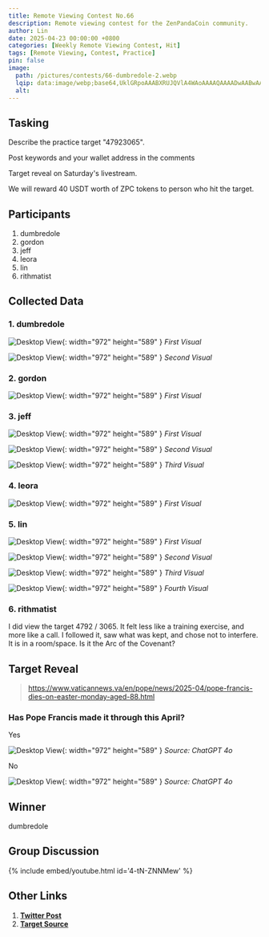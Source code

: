 ```yaml
---
title: Remote Viewing Contest No.66
description: Remote viewing contest for the ZenPandaCoin community.
author: Lin
date: 2025-04-23 00:00:00 +0800
categories: [Weekly Remote Viewing Contest, Hit]
tags: [Remote Viewing, Contest, Practice]
pin: false
image:
  path: /pictures/contests/66-dumbredole-2.webp
  lqip: data:image/webp;base64,UklGRpoAAABXRUJQVlA4WAoAAAAQAAAADwAABwAAQUxQSDIAAAARL0AmbZurmr57yyIiqE8oiG0bejIYEQTgqiDA9vqnsUSI6H+oAERp2HZ65qP/VIAWAFZQOCBCAAAA8AEAnQEqEAAIAAVAfCWkAALp8sF8rgRgAP7o9FDvMCkMde9PK7euH5M1m6VWoDXf2FkP3BqV0ZYbO6NA/VFIAAAA
  alt:
---
```


## Tasking

Describe the practice target "47923065".

Post keywords and your wallet address in the comments

Target reveal on Saturday's livestream.

We will reward 40 USDT worth of ZPC tokens to person who hit the target.


## Participants

1. dumbredole
2. gordon
3. jeff
4. leora
5. lin
6. rithmatist


## Collected Data

### 1. dumbredole

![Desktop View](/pictures/contests/66-dumbredole-1.webp){: width="972" height="589" }
_First Visual_

![Desktop View](/pictures/contests/66-dumbredole-2.webp){: width="972" height="589" }
_Second Visual_

### 2. gordon

![Desktop View](/pictures/contests/66-gordon-1.webp){: width="972" height="589" }
_First Visual_

### 3. jeff

![Desktop View](/pictures/contests/66-jeff-1.webp){: width="972" height="589" }
_First Visual_

![Desktop View](/pictures/contests/66-jeff-2.webp){: width="972" height="589" }
_Second Visual_

![Desktop View](/pictures/contests/66-jeff-3.webp){: width="972" height="589" }
_Third Visual_

### 4. leora

![Desktop View](/pictures/contests/66-leora-1.webp){: width="972" height="589" }
_First Visual_

### 5. lin

![Desktop View](/pictures/contests/66-lin-1.webp){: width="972" height="589" }
_First Visual_

![Desktop View](/pictures/contests/66-lin-2.webp){: width="972" height="589" }
_Second Visual_

![Desktop View](/pictures/contests/66-lin-3.webp){: width="972" height="589" }
_Third Visual_

![Desktop View](/pictures/contests/66-lin-4.webp){: width="972" height="589" }
_Fourth Visual_

### 6. rithmatist

I did view the target 4792 / 3065.
It felt less like a training exercise, and more like a call.
I followed it, saw what was kept, and chose not to interfere. It is in a room/space.
Is it the Arc of the Covenant?


## Target Reveal

> https://www.vaticannews.va/en/pope/news/2025-04/pope-francis-dies-on-easter-monday-aged-88.html


### Has Pope Francis made it through this April?

Yes

![Desktop View](/pictures/contests/66-target-1.webp){: width="972" height="589" }
_Source: ChatGPT 4o_

No

![Desktop View](/pictures/contests/66-target-2.webp){: width="972" height="589" }
_Source: ChatGPT 4o_


## Winner

dumbredole


## Group Discussion

{% include embed/youtube.html id='4-tN-ZNNMew' %}


## Other Links

1. [**Twitter Post**][Twitter Post]
2. [**Target Source**][Target Source]


[Twitter Post]: https://x.com/ZenPandaCoin/status/1914895718696861940
[Target Source]: https://www.vaticannews.va/en/pope/news/2025-04/pope-francis-dies-on-easter-monday-aged-88.html